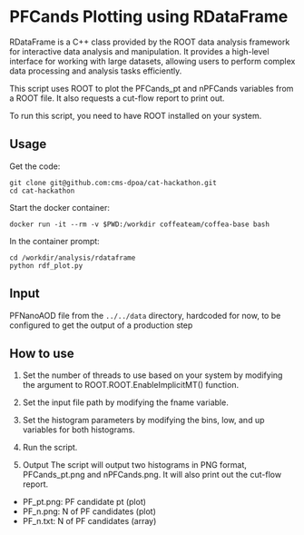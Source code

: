 # PFCands Plotting using RDataFrame

RDataFrame is a C++ class provided by the ROOT data analysis framework for interactive data analysis and manipulation. It provides a high-level interface for working with large datasets, allowing users to perform complex data processing and analysis tasks efficiently.

This script uses ROOT to plot the PFCands_pt and nPFCands variables from a ROOT file. It also requests a cut-flow report to print out.

To run this script, you need to have ROOT installed on your system.

## Usage

Get the code:

```
git clone git@github.com:cms-dpoa/cat-hackathon.git
cd cat-hackathon
```

Start the docker container:

```
docker run -it --rm -v $PWD:/workdir coffeateam/coffea-base bash
```

In the container prompt:

```
cd /workdir/analysis/rdataframe
python rdf_plot.py
```

## Input

PFNanoAOD file from the `../../data` directory, hardcoded for now, to be configured to get the output of a production step


## How to use

1. Set the number of threads to use based on your system by modifying the argument to ROOT.ROOT.EnableImplicitMT() function.

2. Set the input file path by modifying the fname variable.
3. Set the histogram parameters by modifying the bins, low, and up variables for both histograms.
4. Run the script.
5. Output
The script will output two histograms in PNG format, PFCands_pt.png and nPFCands.png. It will also print out the cut-flow report. 
- PF_pt.png: PF candidate pt (plot)
- PF_n.png: N of PF candidates (plot)
- PF_n.txt: N of PF candidates (array)